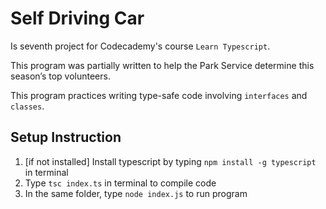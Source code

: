 # Self Driving Car

Is seventh project for Codecademy's course `Learn Typescript`.

This program was partially written to help the Park Service determine this season’s top volunteers.

This program practices writing type-safe code involving `interfaces` and `classes`.

## Setup Instruction
1. [if not installed] Install typescript by typing `npm install -g typescript` in terminal
2. Type `tsc index.ts` in terminal to compile code
3. In the same folder, type `node index.js` to run program

